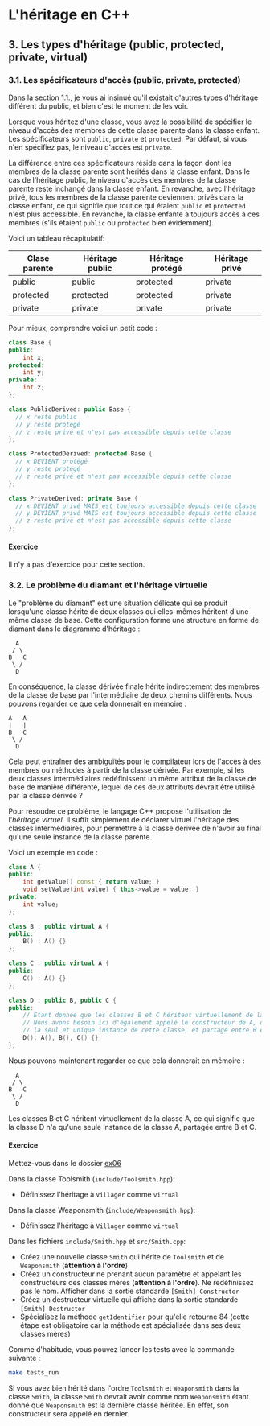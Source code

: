 # L'héritage en C++

## 3. Les types d'héritage (public, protected, private, virtual)

### 3.1. Les spécificateurs d'accès (public, private, protected)

Dans la section 1.1., je vous ai insinué qu'il existait d'autres types d'héritage différent du public, et bien c'est le moment de les voir.

Lorsque vous héritez d'une classe, vous avez la possibilité de spécifier le niveau d'accès des membres de cette classe parente dans la classe enfant. Les spécificateurs sont `public`, `private` et `protected`. Par défaut, si vous n'en spécifiez pas, le niveau d'accès est `private`.

La différence entre ces spécificateurs réside dans la façon dont les membres de la classe parente sont hérités dans la classe enfant. Dans le cas de l'héritage public, le niveau d'accès des membres de la classe parente reste inchangé dans la classe enfant. En revanche, avec l'héritage privé, tous les membres de la classe parente deviennent privés dans la classe enfant, ce qui signifie que tout ce qui étaient `public` et `protected` n'est plus accessible. En revanche, la classe enfante a toujours accès à ces membres (s'ils étaient `public` ou `protected` bien évidemment).

Voici un tableau récapitulatif:

| Clase parente | Héritage public | Héritage protégé | Héritage privé |
|---------------|-----------------|------------------|----------------|
| public | public | protected | private |
| protected | protected | protected | private |
| private | private | private | private |

Pour mieux, comprendre voici un petit code :

```cpp
class Base {
public:
    int x;
protected:
    int y;
private:
    int z;
};

class PublicDerived: public Base {
  // x reste public
  // y reste protégé
  // z reste privé et n'est pas accessible depuis cette classe
};

class ProtectedDerived: protected Base {
  // x DEVIENT protégé
  // y reste protégé
  // z reste privé et n'est pas accessible depuis cette classe
};

class PrivateDerived: private Base {
  // x DEVIENT privé MAIS est toujours accessible depuis cette classe
  // y DEVIENT privé MAIS est toujours accessible depuis cette classe
  // z reste privé et n'est pas accessible depuis cette classe
};
```

#### Exercice

Il n'y a pas d'exercice pour cette section.

### 3.2. Le problème du diamant et l'héritage virtuelle

Le "problème du diamant" est une situation délicate qui se produit lorsqu'une classe hérite de deux classes qui elles-mêmes héritent d'une même classe de base. Cette configuration forme une structure en forme de diamant dans le diagramme d'héritage :

```
  A
 / \
B   C
 \ /
  D
```

En conséquence, la classe dérivée finale hérite indirectement des membres de la classe de base par l'intermédiaire de deux chemins différents. Nous pouvons regarder ce que cela donnerait en mémoire :

```
A   A
|   |
B   C
 \ /
  D
```

Cela peut entraîner des ambiguïtés pour le compilateur lors de l'accès à des membres ou méthodes à partir de la classe dérivée. Par exemple, si les deux classes intermédiaires redéfinissent un même attribut de la classe de base de manière différente, lequel de ces deux attributs devrait être utilisé par la classe dérivée ?

Pour résoudre ce problème, le langage C++ propose l'utilisation de l'*héritage virtuel*. Il suffit simplement de déclarer virtuel l'héritage des classes intermédiaires, pour permettre à la classe dérivée de n'avoir au final qu'une seule instance de la classe parente.

Voici un exemple en code :

```cpp
class A {
public:
    int getValue() const { return value; }
    void setValue(int value) { this->value = value; }
private:
    int value;
};

class B : public virtual A {
public:
    B() : A() {}
};

class C : public virtual A {
public:
    C() : A() {}
};

class D : public B, public C {
public:
    // Etant donnée que les classes B et C héritent virtuellement de la classe A
    // Nous avons besoin ici d'également appelé le constructeur de A, qui sera
    // la seul et unique instance de cette classe, et partagé entre B et C
    D(): A(), B(), C() {}
};
```

Nous pouvons maintenant regarder ce que cela donnerait en mémoire :

```
  A
 / \
B   C
 \ /
  D
```

Les classes B et C héritent virtuellement de la classe A, ce qui signifie que la classe D n'a qu'une seule instance de la classe A, partagée entre B et C.

#### Exercice

Mettez-vous dans le dossier [ex06](ex06)

Dans la classe Toolsmith (`include/Toolsmith.hpp`):
- Définissez l'héritage à `Villager` comme `virtual`

Dans la classe Weaponsmith (`include/Weaponsmith.hpp`):
- Définissez l'héritage à `Villager` comme `virtual`

Dans les fichiers `include/Smith.hpp` et `src/Smith.cpp`:
- Créez une nouvelle classe `Smith` qui hérite de `Toolsmith` et de `Weaponsmith` (**attention à l'ordre**)
- Créez un constructeur ne prenant aucun paramètre et appelant les constructeurs des classes mères (**attention à l'ordre**). Ne redéfinissez pas le nom. Afficher dans la sortie standarde `[Smith] Constructor`
- Créez un destructeur virtuelle qui affiche dans la sortie standarde `[Smith] Destructor`
- Spécialisez la méthode `getIdentifier` pour qu'elle retourne 84 (cette étape est obligatoire car la méthode est spécialisée dans ses deux classes mères)

Comme d'habitude, vous pouvez lancer les tests avec la commande suivante :

```bash
make tests_run
```

Si vous avez bien hérité dans l'ordre `Toolsmith` et `Weaponsmith` dans la classe `Smith`, la classe `Smith` devrait avoir comme nom `Weaponsmith` étant donné que `Weaponsmith` est la dernière classe héritée. En effet, son constructeur sera appelé en dernier.
